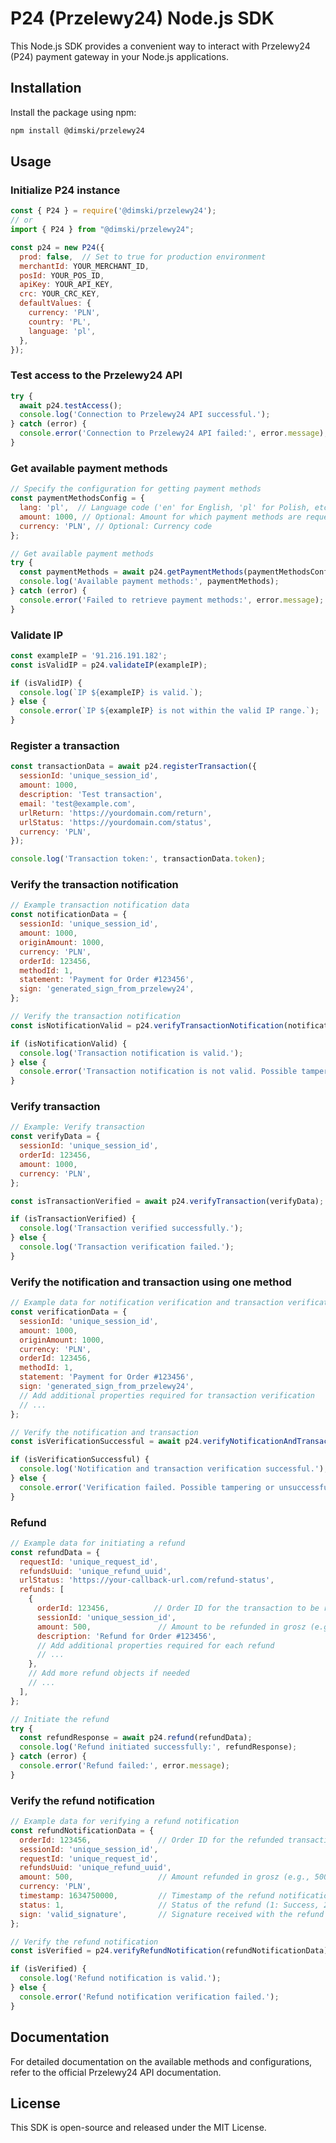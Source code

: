
# P24 (Przelewy24) Node.js SDK

This Node.js SDK provides a convenient way to interact with Przelewy24 (P24) payment gateway in your Node.js applications.

## Installation

Install the package using npm:

```bash
npm install @dimski/przelewy24
```

## Usage

### Initialize P24 instance

```javascript
const { P24 } = require('@dimski/przelewy24');
// or
import { P24 } from "@dimski/przelewy24";

const p24 = new P24({
  prod: false,  // Set to true for production environment
  merchantId: YOUR_MERCHANT_ID,
  posId: YOUR_POS_ID,
  apiKey: YOUR_API_KEY,
  crc: YOUR_CRC_KEY,
  defaultValues: {
    currency: 'PLN',
    country: 'PL',
    language: 'pl',
  },
});
```

### Test access to the Przelewy24 API

```javascript
try {
  await p24.testAccess();
  console.log('Connection to Przelewy24 API successful.');
} catch (error) {
  console.error('Connection to Przelewy24 API failed:', error.message);
}
```

### Get available payment methods

```javascript
// Specify the configuration for getting payment methods
const paymentMethodsConfig = {
  lang: 'pl',  // Language code ('en' for English, 'pl' for Polish, etc.)
  amount: 1000, // Optional: Amount for which payment methods are requested
  currency: 'PLN', // Optional: Currency code
};

// Get available payment methods
try {
  const paymentMethods = await p24.getPaymentMethods(paymentMethodsConfig);
  console.log('Available payment methods:', paymentMethods);
} catch (error) {
  console.error('Failed to retrieve payment methods:', error.message);
}
```

### Validate IP

```javascript
const exampleIP = '91.216.191.182';
const isValidIP = p24.validateIP(exampleIP);

if (isValidIP) {
  console.log(`IP ${exampleIP} is valid.`);
} else {
  console.error(`IP ${exampleIP} is not within the valid IP range.`);
}
```

### Register a transaction

```javascript
const transactionData = await p24.registerTransaction({
  sessionId: 'unique_session_id',
  amount: 1000,
  description: 'Test transaction',
  email: 'test@example.com',
  urlReturn: 'https://yourdomain.com/return',
  urlStatus: 'https://yourdomain.com/status',
  currency: 'PLN',
});

console.log('Transaction token:', transactionData.token);
```

### Verify the transaction notification

```javascript
// Example transaction notification data
const notificationData = {
  sessionId: 'unique_session_id',
  amount: 1000,
  originAmount: 1000,
  currency: 'PLN',
  orderId: 123456,
  methodId: 1,
  statement: 'Payment for Order #123456',
  sign: 'generated_sign_from_przelewy24',
};

// Verify the transaction notification
const isNotificationValid = p24.verifyTransactionNotification(notificationData);

if (isNotificationValid) {
  console.log('Transaction notification is valid.');
} else {
  console.error('Transaction notification is not valid. Possible tampering detected.');
}
```

### Verify transaction

```javascript
// Example: Verify transaction
const verifyData = {
  sessionId: 'unique_session_id',
  orderId: 123456,
  amount: 1000,
  currency: 'PLN',
};

const isTransactionVerified = await p24.verifyTransaction(verifyData);

if (isTransactionVerified) {
  console.log('Transaction verified successfully.');
} else {
  console.log('Transaction verification failed.');
}
```

### Verify the notification and transaction using one method

```javascript
// Example data for notification verification and transaction verification
const verificationData = {
  sessionId: 'unique_session_id',
  amount: 1000,
  originAmount: 1000,
  currency: 'PLN',
  orderId: 123456,
  methodId: 1,
  statement: 'Payment for Order #123456',
  sign: 'generated_sign_from_przelewy24',
  // Add additional properties required for transaction verification
  // ...
};

// Verify the notification and transaction
const isVerificationSuccessful = await p24.verifyNotificationAndTransaction(verificationData);

if (isVerificationSuccessful) {
  console.log('Notification and transaction verification successful.');
} else {
  console.error('Verification failed. Possible tampering or unsuccessful transaction.');
}
```

### Refund

```javascript
// Example data for initiating a refund
const refundData = {
  requestId: 'unique_request_id',
  refundsUuid: 'unique_refund_uuid',
  urlStatus: 'https://your-callback-url.com/refund-status',
  refunds: [
    {
      orderId: 123456,          // Order ID for the transaction to be refunded
      sessionId: 'unique_session_id',
      amount: 500,               // Amount to be refunded in grosz (e.g., 500 grosz = 5 PLN)
      description: 'Refund for Order #123456',
      // Add additional properties required for each refund
      // ...
    },
    // Add more refund objects if needed
    // ...
  ],
};

// Initiate the refund
try {
  const refundResponse = await p24.refund(refundData);
  console.log('Refund initiated successfully:', refundResponse);
} catch (error) {
  console.error('Refund failed:', error.message);
}
```

### Verify the refund notification

```javascript
// Example data for verifying a refund notification
const refundNotificationData = {
  orderId: 123456,               // Order ID for the refunded transaction
  sessionId: 'unique_session_id',
  requestId: 'unique_request_id',
  refundsUuid: 'unique_refund_uuid',
  amount: 500,                   // Amount refunded in grosz (e.g., 500 grosz = 5 PLN)
  currency: 'PLN',
  timestamp: 1634750000,         // Timestamp of the refund notification
  status: 1,                     // Status of the refund (1: Success, 2: Rejected)
  sign: 'valid_signature',       // Signature received with the refund notification
};

// Verify the refund notification
const isVerified = p24.verifyRefundNotification(refundNotificationData);

if (isVerified) {
  console.log('Refund notification is valid.');
} else {
  console.error('Refund notification verification failed.');
}
```

## Documentation

For detailed documentation on the available methods and configurations, refer to the official Przelewy24 API documentation.

## License

This SDK is open-source and released under the MIT License.
